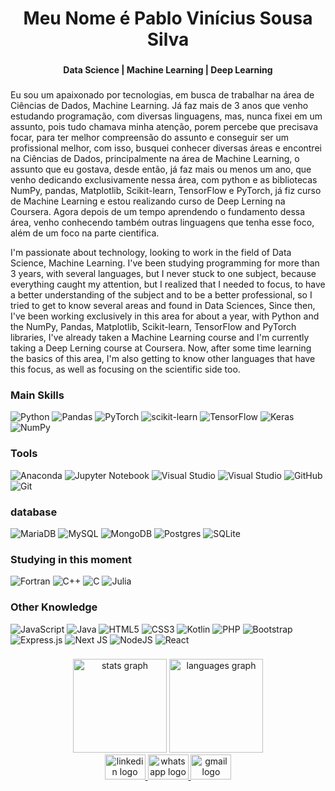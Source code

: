 <h1 align="center">Meu Nome é Pablo Vinícius Sousa Silva</h1>

###

<h4 align="center">Data Science | Machine Learning | Deep Learning </h4>

###

<p align="left">Eu sou um apaixonado por tecnologias, em busca de trabalhar na área de Ciências de Dados, Machine Learning.
Já faz mais de 3 anos que venho estudando programação, com diversas linguagens, mas, nunca fixei em um assunto, pois tudo chamava minha atenção, porem percebe que precisava focar, para ter melhor compreensão do assunto e conseguir ser um profissional melhor, com isso, busquei conhecer diversas áreas e encontrei na Ciências de Dados, principalmente na área de Machine Learning, o assunto que eu gostava, desde então, já faz mais ou menos um ano, que venho dedicando exclusivamente nessa área, com python e as bibliotecas NumPy, pandas, Matplotlib, Scikit-learn, TensorFlow e PyTorch, já fiz curso de Machine Learning e estou realizando curso de Deep Lerning na Coursera. Agora depois de um tempo aprendendo o fundamento dessa área, venho conhecendo também outras linguagens que tenha esse foco, além de um foco na parte cientifica.</p>

<p align="left">I'm passionate about technology, looking to work in the field of Data Science, Machine Learning.
I've been studying programming for more than 3 years, with several languages, but I never stuck to one subject, because everything caught my attention, but I realized that I needed to focus, to have a better understanding of the subject and to be a better professional, so I tried to get to know several areas and found in Data Sciences, Since then, I've been working exclusively in this area for about a year, with Python and the NumPy, Pandas, Matplotlib, Scikit-learn, TensorFlow and PyTorch libraries, I've already taken a Machine Learning course and I'm currently taking a Deep Lerning course at Coursera. Now, after some time learning the basics of this area, I'm also getting to know other languages that have this focus, as well as focusing on the scientific side too.</p>

###



### Main Skills
<div align="left">

![Python](https://img.shields.io/badge/python-3670A0?logo=python&logoColor=ffdd54)
![Pandas](https://img.shields.io/badge/pandas-%23150458.svg?logo=pandas&logoColor=white)
![PyTorch](https://img.shields.io/badge/PyTorch-%23EE4C2C.svg?logo=PyTorch&logoColor=white)
![scikit-learn](https://img.shields.io/badge/scikit--learn-%23F7931E.svg?logo=scikit-learn&logoColor=white) 
![TensorFlow](https://img.shields.io/badge/TensorFlow-%23FF6F00.svg?logo=TensorFlow&logoColor=white)
![Keras](https://img.shields.io/badge/Keras-%23D00000.svg?logo=Keras&logoColor=white)
![NumPy](https://img.shields.io/badge/numpy-%23013243.svg?logo=numpy&logoColor=white)

### Tools
![Anaconda](https://img.shields.io/badge/Anaconda-%2344A833.svg?logo=anaconda&logoColor=white)
![Jupyter Notebook](https://img.shields.io/badge/jupyter-%23FA0F00.svg?logo=jupyter&logoColor=white)
![Visual Studio](https://img.shields.io/badge/Visual%20Studio-5C2D91.svg?logo=visual-studio&logoColor=white)
![Visual Studio](https://img.shields.io/badge/Visual%20Studio-5C2D91.svg?logo=visual-studio&logoColor=white)
![GitHub](https://img.shields.io/badge/github-%23121011.svg?logo=github&logoColor=white)
![Git](https://img.shields.io/badge/git-%23F05033.svg?logo=git&logoColor=white)

### database
![MariaDB](https://img.shields.io/badge/MariaDB-003545?logo=mariadb&logoColor=white)
![MySQL](https://img.shields.io/badge/mysql-%2300f.svg?logo=mysql&logoColor=white)
![MongoDB](https://img.shields.io/badge/MongoDB-%234ea94b.svg?logo=mongodb&logoColor=white)
![Postgres](https://img.shields.io/badge/postgres-%23316192.svg?logo=postgresql&logoColor=white)
![SQLite](https://img.shields.io/badge/sqlite-%2307405e.svg?logo=sqlite&logoColor=white)



 ### Studying in this moment
	
![Fortran](https://img.shields.io/badge/Fortran-%23734F96.svg?logo=fortran&logoColor=white) 
![C++](https://img.shields.io/badge/c++-%2300599C.svg?logo=c%2B%2B&logoColor=white)
![C](https://img.shields.io/badge/c-%2300599C.svg?logo=c&logoColor=white)
![Julia](https://img.shields.io/badge/-Julia-9558B2?logo=julia&logoColor=white)
 


 ### Other Knowledge
![JavaScript](https://img.shields.io/badge/javascript-%23323330.svg?logo=javascript&logoColor=%23F7DF1E)
![Java](https://img.shields.io/badge/java-%23ED8B00.svg?logo=java&logoColor=white)
![HTML5](https://img.shields.io/badge/html5-%23E34F26.svg?logo=html5&logoColor=white)
![CSS3](https://img.shields.io/badge/css3-%231572B6.svg?logo=css3&logoColor=white)
![Kotlin](https://img.shields.io/badge/kotlin-%230095D5.svg?logo=kotlin&logoColor=white)
![PHP](https://img.shields.io/badge/php-%23777BB4.svg?logo=php&logoColor=white)
![Bootstrap](https://img.shields.io/badge/bootstrap-%23563D7C.svg?logo=bootstrap&logoColor=white)
![Express.js](https://img.shields.io/badge/express.js-%23404d59.svg?logo=express&logoColor=%2361DAFB)
![Next JS](https://img.shields.io/badge/Next-black?logo=next.js&logoColor=white)
![NodeJS](https://img.shields.io/badge/node.js-6DA55F?logo=node.js&logoColor=white)
![React](https://img.shields.io/badge/react-%2320232a.svg?logo=react&logoColor=%2361DAFB)


###

<div align="center">
  <img src="https://github-readme-stats.vercel.app/api?username=PabloViniciusSS&hide_title=false&hide_rank=false&show_icons=true&include_all_commits=true&count_private=true&disable_animations=false&theme=dracula&locale=en&hide_border=false&order=1" height="150" alt="stats graph"  />
  
  <img src="https://github-readme-stats.vercel.app/api/top-langs?username=PabloViniciusSS&locale=en&hide_title=false&layout=compact&card_width=320&langs_count=5&theme=dracula&hide_border=false&order=2" height="150" alt="languages graph"  />
</div>


<div align="center">
  <a href="https://www.linkedin.com/in/pabloviniciusss/" target="_blank">
    <img src="https://raw.githubusercontent.com/maurodesouza/profile-readme-generator/master/src/assets/icons/social/linkedin/default.svg" width="65" height="40" alt="linkedin logo"  />
  </a>
  <a href="https://api.whatsapp.com/send?phone=5562993296503" target="_blank">
    <img src="https://raw.githubusercontent.com/maurodesouza/profile-readme-generator/master/src/assets/icons/social/whatsapp/default.svg" width="65" height="40" alt="whatsapp logo"  />
  </a>
  <a href="https://mail.google.com/mail/u/0/#inbox" target="_blank">
    <img src="https://raw.githubusercontent.com/maurodesouza/profile-readme-generator/master/src/assets/icons/social/gmail/default.svg" width="65" height="40" alt="gmail logo"  />
  </a>
</div>

###
